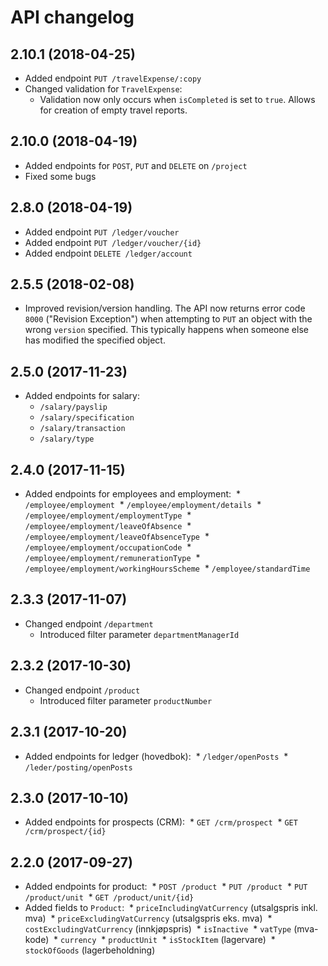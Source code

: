 # API changelog

## 2.10.1 (2018-04-25)
* Added endpoint `PUT /travelExpense/:copy`
* Changed validation for `TravelExpense`:
  * Validation now only occurs when `isCompleted` is set to `true`. Allows for creation of empty travel reports.

## 2.10.0 (2018-04-19)
* Added endpoints for `POST`, `PUT` and `DELETE` on `/project`
* Fixed some bugs

## 2.8.0 (2018-04-19)
* Added endpoint `PUT /ledger/voucher`
* Added endpoint `PUT /ledger/voucher/{id}`
* Added endpoint `DELETE /ledger/account`

## 2.5.5 (2018-02-08)
* Improved revision/version handling. The API now returns error code `8000` ("Revision Exception") when attempting to `PUT` an object with the wrong `version` specified. This typically happens when someone else has modified the specified object.

## 2.5.0 (2017-11-23)
* Added endpoints for salary:
  * `/salary/payslip`
  * `/salary/specification`
  * `/salary/transaction`
  * `/salary/type`

## 2.4.0 (2017-11-15)
* Added endpoints for employees and employment:
  * `/employee/employment`
  * `/employee/employment/details`
  * `/employee/employment/employmentType`
  * `/employee/employment/leaveOfAbsence`
  * `/employee/employment/leaveOfAbsenceType`
  * `/employee/employment/occupationCode`
  * `/employee/employment/remunerationType`
  * `/employee/employment/workingHoursScheme`
  * `/employee/standardTime`

## 2.3.3 (2017-11-07)
* Changed endpoint `/department`
  * Introduced filter parameter `departmentManagerId`

## 2.3.2 (2017-10-30)
* Changed endpoint `/product`
  * Introduced filter parameter `productNumber`

## 2.3.1 (2017-10-20)
* Added endpoints for ledger (hovedbok):
  * `/ledger/openPosts`
  * `/leder/posting/openPosts`

## 2.3.0 (2017-10-10)
* Added endpoints for prospects (CRM):
  * `GET /crm/prospect`
  * `GET /crm/prospect/{id}`

## 2.2.0 (2017-09-27)
* Added endpoints for product:
  * `POST /product`
  * `PUT /product`
  * `PUT /product/unit`
  * `GET /product/unit/{id}`
* Added fields to `Product`:
  * `priceIncludingVatCurrency` (utsalgspris inkl. mva)
  * `priceExcludingVatCurrency` (utsalgspris eks. mva)
  * `costExcludingVatCurrency` (innkjøpspris)
  * `isInactive`
  * `vatType` (mva-kode)
  * `currency`
  * `productUnit`
  * `isStockItem` (lagervare)
  * `stockOfGoods` (lagerbeholdning)
